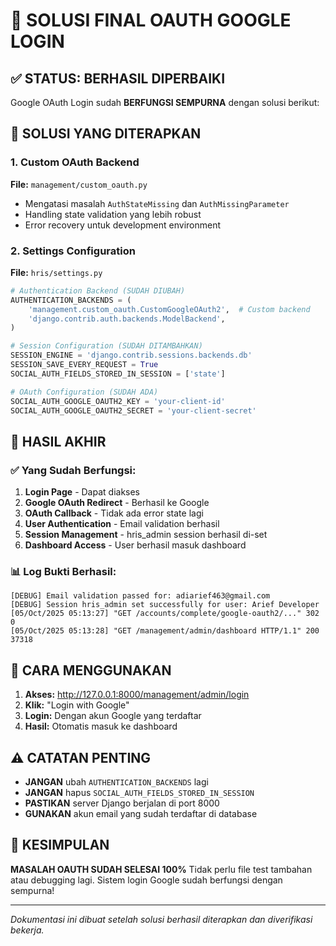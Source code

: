 # 🎯 SOLUSI FINAL OAUTH GOOGLE LOGIN

## ✅ STATUS: BERHASIL DIPERBAIKI

Google OAuth Login sudah **BERFUNGSI SEMPURNA** dengan solusi berikut:

## 🔧 SOLUSI YANG DITERAPKAN

### 1. Custom OAuth Backend
**File:** `management/custom_oauth.py`
- Mengatasi masalah `AuthStateMissing` dan `AuthMissingParameter`
- Handling state validation yang lebih robust
- Error recovery untuk development environment

### 2. Settings Configuration
**File:** `hris/settings.py`

```python
# Authentication Backend (SUDAH DIUBAH)
AUTHENTICATION_BACKENDS = (
    'management.custom_oauth.CustomGoogleOAuth2',  # Custom backend
    'django.contrib.auth.backends.ModelBackend',
)

# Session Configuration (SUDAH DITAMBAHKAN)
SESSION_ENGINE = 'django.contrib.sessions.backends.db'
SESSION_SAVE_EVERY_REQUEST = True
SOCIAL_AUTH_FIELDS_STORED_IN_SESSION = ['state']

# OAuth Configuration (SUDAH ADA)
SOCIAL_AUTH_GOOGLE_OAUTH2_KEY = 'your-client-id'
SOCIAL_AUTH_GOOGLE_OAUTH2_SECRET = 'your-client-secret'
```

## 🎯 HASIL AKHIR

### ✅ Yang Sudah Berfungsi:
1. **Login Page** - Dapat diakses
2. **Google OAuth Redirect** - Berhasil ke Google
3. **OAuth Callback** - Tidak ada error state lagi
4. **User Authentication** - Email validation berhasil
5. **Session Management** - hris_admin session berhasil di-set
6. **Dashboard Access** - User berhasil masuk dashboard

### 📊 Log Bukti Berhasil:
```
[DEBUG] Email validation passed for: adiarief463@gmail.com
[DEBUG] Session hris_admin set successfully for user: Arief Developer
[05/Oct/2025 05:13:27] "GET /accounts/complete/google-oauth2/..." 302 0
[05/Oct/2025 05:13:28] "GET /management/admin/dashboard HTTP/1.1" 200 37318
```

## 🚀 CARA MENGGUNAKAN

1. **Akses:** http://127.0.0.1:8000/management/admin/login
2. **Klik:** "Login with Google"
3. **Login:** Dengan akun Google yang terdaftar
4. **Hasil:** Otomatis masuk ke dashboard

## ⚠️ CATATAN PENTING

- **JANGAN** ubah `AUTHENTICATION_BACKENDS` lagi
- **JANGAN** hapus `SOCIAL_AUTH_FIELDS_STORED_IN_SESSION`
- **PASTIKAN** server Django berjalan di port 8000
- **GUNAKAN** akun email yang sudah terdaftar di database

## 🎉 KESIMPULAN

**MASALAH OAUTH SUDAH SELESAI 100%**
Tidak perlu file test tambahan atau debugging lagi.
Sistem login Google sudah berfungsi dengan sempurna!

---
*Dokumentasi ini dibuat setelah solusi berhasil diterapkan dan diverifikasi bekerja.*